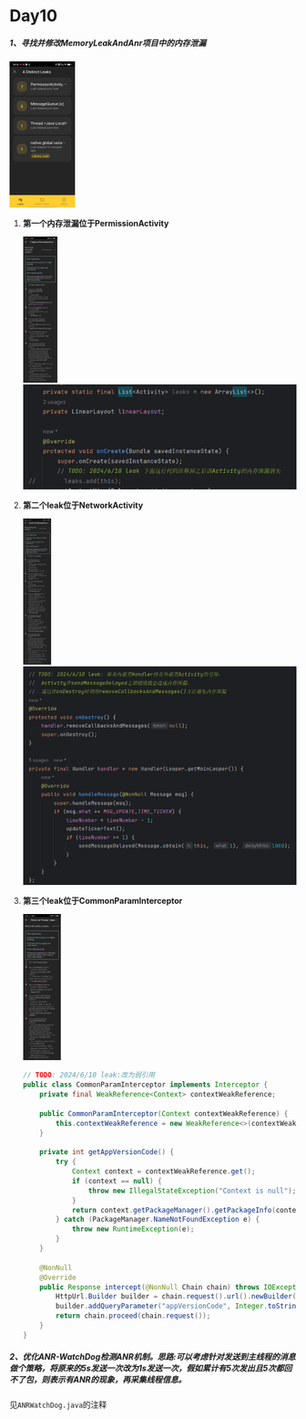 # Day10

##### 1、寻找并修改MemoryLeakAndAnr项目中的内存泄漏

<img src="../images/Day10/Screenshot_20240610_200244.jpg" alt="Response" title="Response" style="zoom:25%;"/>

1. **第一个内存泄漏位于PermissionActivity**

   <img src="../images/Day10/Screenshot_2024_0610_200449.jpg" alt="Response" title="Response" style="zoom:25%;"/><img src="../images/Day10/Snipaste_2024-06-10_22-31-55.png" alt="Response" title="Response" style="zoom:100%;"/>

2. **第二个leak位于NetworkActivity**

   <img src="../images/Day10/Screenshot_2024_0610_200349.jpg" alt="Response" title="Response" style="zoom:25%;"/><img src="../images/Day10/Snipaste_2024-06-10_22-34-59.png" alt="Response" title="Response" style="zoom:100%;"/>

3. **第三个leak位于CommonParamInterceptor**

   <img src="../images/Day10/Screenshot_2024_0610_200324.jpg" alt="Response" title="Response" style="zoom:25%;"/>

   ```java
   // TODO: 2024/6/10 leak:改为弱引用 
   public class CommonParamInterceptor implements Interceptor {
       private final WeakReference<Context> contextWeakReference;
   
       public CommonParamInterceptor(Context contextWeakReference) {
           this.contextWeakReference = new WeakReference<>(contextWeakReference);
       }
   
       private int getAppVersionCode() {
           try {
               Context context = contextWeakReference.get();
               if (context == null) {
                   throw new IllegalStateException("Context is null");
               }
               return context.getPackageManager().getPackageInfo(context.getPackageName(), 0).versionCode;
           } catch (PackageManager.NameNotFoundException e) {
               throw new RuntimeException(e);
           }
       }
   
       @NonNull
       @Override
       public Response intercept(@NonNull Chain chain) throws IOException {
           HttpUrl.Builder builder = chain.request().url().newBuilder();
           builder.addQueryParameter("appVersionCode", Integer.toString(getAppVersionCode()));
           return chain.proceed(chain.request());
       }
   }
   ```

##### 2、优化ANR-WatchDog检测ANR机制。思路:可以考虑针对发送到主线程的消息做个策略，将原来的5s发送一次改为1s发送一次，假如累计有5次发出且5次都回不了包，则表示有ANR的现象，再采集线程信息。

见`ANRWatchDog.java`的注释

